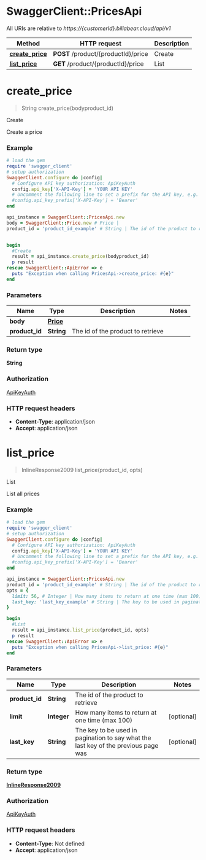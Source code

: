 # SwaggerClient::PricesApi

All URIs are relative to *https://{customerId}.billabear.cloud/api/v1*

Method | HTTP request | Description
------------- | ------------- | -------------
[**create_price**](PricesApi.md#create_price) | **POST** /product/{productId}/price | Create
[**list_price**](PricesApi.md#list_price) | **GET** /product/{productId}/price | List

# **create_price**
> String create_price(bodyproduct_id)

Create

Create a price

### Example
```ruby
# load the gem
require 'swagger_client'
# setup authorization
SwaggerClient.configure do |config|
  # Configure API key authorization: ApiKeyAuth
  config.api_key['X-API-Key'] = 'YOUR API KEY'
  # Uncomment the following line to set a prefix for the API key, e.g. 'Bearer' (defaults to nil)
  #config.api_key_prefix['X-API-Key'] = 'Bearer'
end

api_instance = SwaggerClient::PricesApi.new
body = SwaggerClient::Price.new # Price | 
product_id = 'product_id_example' # String | The id of the product to retrieve


begin
  #Create
  result = api_instance.create_price(bodyproduct_id)
  p result
rescue SwaggerClient::ApiError => e
  puts "Exception when calling PricesApi->create_price: #{e}"
end
```

### Parameters

Name | Type | Description  | Notes
------------- | ------------- | ------------- | -------------
 **body** | [**Price**](Price.md)|  | 
 **product_id** | **String**| The id of the product to retrieve | 

### Return type

**String**

### Authorization

[ApiKeyAuth](../README.md#ApiKeyAuth)

### HTTP request headers

 - **Content-Type**: application/json
 - **Accept**: application/json



# **list_price**
> InlineResponse2009 list_price(product_id, opts)

List

List all prices

### Example
```ruby
# load the gem
require 'swagger_client'
# setup authorization
SwaggerClient.configure do |config|
  # Configure API key authorization: ApiKeyAuth
  config.api_key['X-API-Key'] = 'YOUR API KEY'
  # Uncomment the following line to set a prefix for the API key, e.g. 'Bearer' (defaults to nil)
  #config.api_key_prefix['X-API-Key'] = 'Bearer'
end

api_instance = SwaggerClient::PricesApi.new
product_id = 'product_id_example' # String | The id of the product to retrieve
opts = { 
  limit: 56, # Integer | How many items to return at one time (max 100)
  last_key: 'last_key_example' # String | The key to be used in pagination to say what the last key of the previous page was
}

begin
  #List
  result = api_instance.list_price(product_id, opts)
  p result
rescue SwaggerClient::ApiError => e
  puts "Exception when calling PricesApi->list_price: #{e}"
end
```

### Parameters

Name | Type | Description  | Notes
------------- | ------------- | ------------- | -------------
 **product_id** | **String**| The id of the product to retrieve | 
 **limit** | **Integer**| How many items to return at one time (max 100) | [optional] 
 **last_key** | **String**| The key to be used in pagination to say what the last key of the previous page was | [optional] 

### Return type

[**InlineResponse2009**](InlineResponse2009.md)

### Authorization

[ApiKeyAuth](../README.md#ApiKeyAuth)

### HTTP request headers

 - **Content-Type**: Not defined
 - **Accept**: application/json



